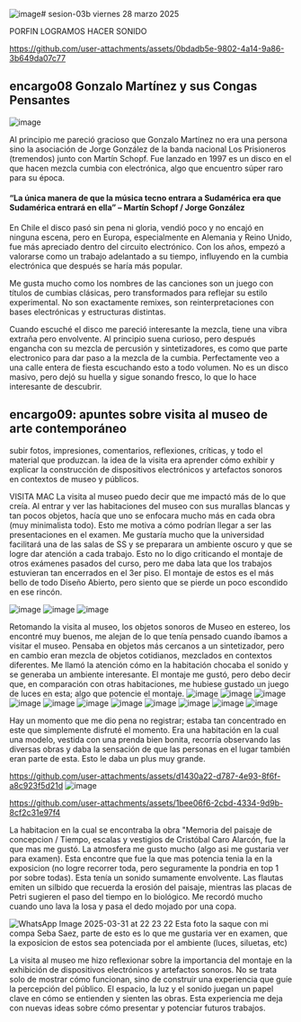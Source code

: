 ![image](https://github.com/user-attachments/assets/634fa446-fc12-49f2-8cca-f9a51e2ebab5)# sesion-03b
viernes 28 marzo 2025

PORFIN LOGRAMOS HACER SONIDO



https://github.com/user-attachments/assets/0bdadb5e-9802-4a14-9a86-3b649da07c77



## encargo08 Gonzalo Martínez y sus Congas Pensantes
![image](https://github.com/user-attachments/assets/d096a14e-b0c3-4cad-980c-13aa4b43ced7)



Al principio me pareció gracioso que Gonzalo Martínez no era una persona sino la asociación de Jorge González de la banda nacional Los Prisioneros (tremendos) junto con Martín Schopf. Fue lanzado en 1997 es un disco en el que hacen mezcla cumbia con electrónica, algo que encuentro súper raro para su época.

#### “La única manera de que la música tecno entrara a Sudamérica era que Sudamérica entrará en ella” – Martín Schopf / Jorge González

En Chile el disco pasó sin pena ni gloria, vendió poco y no encajó en ninguna escena, pero en Europa, especialmente en Alemania y Reino Unido, fue más apreciado dentro del circuito electrónico. Con los años, empezó a valorarse como un trabajo adelantado a su tiempo, influyendo en la cumbia electrónica que después se haría más popular.

Me gusta mucho como los nombres de las canciones son un juego con títulos de cumbias clásicas, pero transformados para reflejar su estilo experimental. No son exactamente remixes, son reinterpretaciones con bases electrónicas y estructuras distintas.

Cuando escuché el disco me pareció interesante la mezcla, tiene una vibra extraña pero envolvente. Al principio suena curioso, pero después engancha con su mezcla de percusión y sintetizadores, es como que parte electronico para dar paso a la mezcla de la cumbia. Perfectamente veo a una calle entera de fiesta escuchando esto a todo volumen. No es un disco masivo, pero dejó su huella y sigue sonando fresco, lo que lo hace interesante de descubrir. 



## encargo09: apuntes sobre visita al museo de arte contemporáneo
subir fotos, impresiones, comentarios, reflexiones, críticas, y todo el material que produzcan.
la idea de la visita era aprender cómo exhibir y explicar la construcción de dispositivos electrónicos y artefactos sonoros en contextos de museo y públicos.

VISITA MAC
La visita al museo puedo decir que me impactó más de lo que creía. Al entrar y ver las habitaciones del museo con sus murallas blancas y tan pocos objetos, hacía que uno se enfocara mucho más en cada obra (muy minimalista todo). Esto me motiva a cómo podrían llegar a ser las presentaciones en el examen. Me gustaría mucho que la universidad facilitará una de las salas de SS y se preparara un ambiente oscuro y que se logre dar atención a cada trabajo. Esto no lo digo criticando el montaje de otros exámenes pasados del curso, pero me daba lata que los trabajos estuvieran tan encerrados en el 3er piso. El montaje de estos es el más bello de todo Diseño Abierto, pero siento que se pierde un poco escondido en ese rincón.

![image](https://github.com/user-attachments/assets/27ed62f8-5f40-43a2-ae97-29e6680ee1f8)
![image](https://github.com/user-attachments/assets/961aef5b-5ade-437f-91b7-272856e3f90c) ![image](https://github.com/user-attachments/assets/3c85ac28-c3b0-4550-b71d-ace11f2b1d48)


Retomando la visita al museo, los objetos sonoros de Museo en estereo, los encontré muy buenos, me alejan de lo que tenía pensado cuando íbamos a visitar el museo. Pensaba en objetos más cercanos a un sintetizador, pero en cambio eran mezcla de objetos cotidianos, mezclados en contextos diferentes. Me llamó la atención cómo en la habitación chocaba el sonido y se generaba un ambiente interesante. El montaje me gustó, pero debo decir que, en comparación con otras habitaciones, me hubiese gustado un juego de luces en esta; algo que potencie el montaje.
![image](https://github.com/user-attachments/assets/0bb23d57-a161-4244-a94e-cadf2a640405)
![image](https://github.com/user-attachments/assets/ad26bb79-d879-4229-93b5-e62a08aea9fd)
![image](https://github.com/user-attachments/assets/debee99f-49de-4293-ad3a-46120e6858f4)
![image](https://github.com/user-attachments/assets/b9c249c7-3f4d-4e3a-a4dc-75bf1a505cd4)
![image](https://github.com/user-attachments/assets/6930dfa1-59a8-4d29-ae7d-1c8a04ced351)
![image](https://github.com/user-attachments/assets/341ca158-2e68-41de-aad6-9acabf2c0f10)
![image](https://github.com/user-attachments/assets/ed097fdb-1f66-461f-907c-d327a25f0344)
![image](https://github.com/user-attachments/assets/fd5e91f9-7b6d-495b-85ca-de863643187a)
![image](https://github.com/user-attachments/assets/f9f3fb7d-2cbd-445f-9a5b-43fb336812f2)
![image](https://github.com/user-attachments/assets/11fe4d85-4985-4b11-b5c5-4d84c5e2097d)
![image](https://github.com/user-attachments/assets/ad2c3e13-808d-420d-abc6-8ecf719277d7)


Hay un momento que me dio pena no registrar; estaba tan concentrado en este que simplemente disfruté el momento. Era una habitación en la cual una modelo, vestida con una prenda bien bonita, recorría observando las diversas obras y daba la sensación de que las personas en el lugar también eran parte de esta. Esto le daba un plus muy grande.


https://github.com/user-attachments/assets/d1430a22-d787-4e93-8f6f-a8c923f5d21d
![image](https://github.com/user-attachments/assets/44c63e54-bef6-457c-b331-69ce4f26d48e)



https://github.com/user-attachments/assets/1bee06f6-2cbd-4334-9d9b-8cf2c31e97f4


La habitacion en la cual se encontraba la obra "Memoria del paisaje de concepcion / Tiempo, escalas y vestigios de Cristóbal Caro Alarcón, fue la que mas me gustó. La atmosfera me gusto mucho (algo asi me gustaria ver para examen). Esta encontre que fue la que mas potencia tenia la en la exposicion (no logre recorrer toda, pero seguramente la pondria en top 1 por sobre todas). Esta tenía un sonido sumamente envolvente. Las flautas emiten un silbido que recuerda la erosión del paisaje, mientras las placas de Petri sugieren el paso del tiempo en lo biológico. Me recordó mucho cuando uno lava la losa y pasa el dedo mojado por una copa. 


![WhatsApp Image 2025-03-31 at 22 23 22](https://github.com/user-attachments/assets/9f7ecc62-3aef-451a-96a6-cfc36df92488)
Esta foto la saque con mi compa Seba Saez, parte de esto es lo que me gustaria ver en examen, que la exposicion de estos sea potenciada por el ambiente (luces, siluetas, etc)


La visita al museo me hizo reflexionar sobre la importancia del montaje en la exhibición de dispositivos electrónicos y artefactos sonoros. No se trata solo de mostrar cómo funcionan, sino de construir una experiencia que guíe la percepción del público. El espacio, la luz y el sonido juegan un papel clave en cómo se entienden y sienten las obras. Esta experiencia me deja con nuevas ideas sobre cómo presentar y potenciar futuros trabajos.


